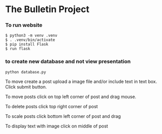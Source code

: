 # The Bulletin Project

### To run website
    $ python3 -m venv .venv
    $ . .venv/bin/activate
    $ pip install Flask
    $ run flask
### to create new database and not view presentation
    python database.py 

To move create a post upload a image file and/or include text in text box. Click submit button.

To move posts click on top left corner of post and drag mouse.

To delete posts click top right corner of post

To scale posts click bottom left corner of post and drag

To display text with image click on middle of post
